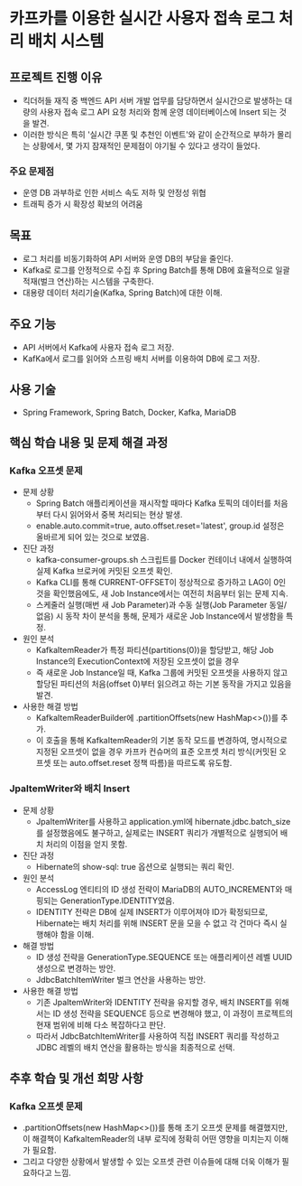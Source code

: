 # 카프카를 이용한 실시간 사용자 접속 로그 처리 배치 시스템

## 프로젝트 진행 이유
- 킥더허들 재직 중 백엔드 API 서버 개발 업무를 담당하면서 실시간으로 발생하는 대량의 사용자 접속 로그 API 요청 처리와 함께 운영 데이터베이스에 Insert 되는 것을 발견.
- 이러한 방식은 특히 '실시간 쿠폰 및 추천인 이벤트'와 같이 순간적으로 부하가 몰리는 상황에서, 몇 가지 잠재적인 문제점이 야기될 수 있다고 생각이 들었다.
### 주요 문제점
- 운영 DB 과부하로 인한 서비스 속도 저하 및 안정성 위협
- 트래픽 증가 시 확장성 확보의 어려움

## 목표
- 로그 처리를 비동기화하여 API 서버와 운영 DB의 부담을 줄인다.
- Kafka로 로그를 안정적으로 수집 후 Spring Batch를 통해 DB에 효율적으로 일괄 적재(벌크 연산)하는 시스템을 구축한다.
- 대용량 데이터 처리기술(Kafka, Spring Batch)에 대한 이해.


## 주요 기능
- API 서버에서 Kafka에 사용자 접속 로그 저장.
- KafKa에서 로그를 읽어와 스프링 배치 서버를 이용하여 DB에 로그 저장.


## 사용 기술
- Spring Framework, Spring Batch, Docker, Kafka, MariaDB


## 핵심 학습 내용 및 문제 해결 과정
### Kafka 오프셋 문제
- 문제 상황
  - Spring Batch 애플리케이션을 재시작할 때마다 Kafka 토픽의 데이터를 처음부터 다시 읽어와서 중복 처리되는 현상 발생. 
  - enable.auto.commit=true, auto.offset.reset='latest', group.id 설정은 올바르게 되어 있는 것으로 보였음.
- 진단 과정
  - kafka-consumer-groups.sh 스크립트를 Docker 컨테이너 내에서 실행하여 실제 Kafka 브로커에 커밋된 오프셋 확인.
  - Kafka CLI를 통해 CURRENT-OFFSET이 정상적으로 증가하고 LAG이 0인 것을 확인했음에도, 새 Job Instance에서는 여전히 처음부터 읽는 문제 지속. 
  - 스케줄러 실행(매번 새 Job Parameter)과 수동 실행(Job Parameter 동일/없음) 시 동작 차이 분석을 통해, 문제가 새로운 Job Instance에서 발생함을 특정.
- 원인 분석
  - KafkaItemReader가 특정 파티션(partitions(0))을 할당받고, 해당 Job Instance의 ExecutionContext에 저장된 오프셋이 없을 경우 
  - 즉 새로운 Job Instance일 때, Kafka 그룹에 커밋된 오프셋을 사용하지 않고 할당된 파티션의 처음(offset 0)부터 읽으려고 하는 기본 동작을 가지고 있음을 발견.
- 사용한 해결 방법
  - KafkaItemReaderBuilder에 .partitionOffsets(new HashMap<>())를 추가. 
  - 이 호출을 통해 KafkaItemReader의 기본 동작 모드를 변경하여, 명시적으로 지정된 오프셋이 없을 경우 카프카 컨슈머의 표준 오프셋 처리 방식(커밋된 오프셋 또는 auto.offset.reset 정책 따름)을 따르도록 유도함.

### JpaItemWriter와 배치 Insert
- 문제 상황
  - JpaItemWriter를 사용하고 application.yml에 hibernate.jdbc.batch_size를 설정했음에도 불구하고, 실제로는 INSERT 쿼리가 개별적으로 실행되어 배치 처리의 이점을 얻지 못함.
- 진단 과정
  - Hibernate의 show-sql: true 옵션으로 실행되는 쿼리 확인.
- 원인 분석
  - AccessLog 엔티티의 ID 생성 전략이 MariaDB의 AUTO_INCREMENT와 매핑되는 GenerationType.IDENTITY였음.
  - IDENTITY 전략은 DB에 실제 INSERT가 이루어져야 ID가 확정되므로, Hibernate는 배치 처리를 위해 INSERT 문을 모을 수 없고 각 건마다 즉시 실행해야 함을 이해.
- 해결 방법
  - ID 생성 전략을 GenerationType.SEQUENCE 또는 애플리케이션 레벨 UUID 생성으로 변경하는 방안.
  - JdbcBatchItemWriter 벌크 연산을 사용하는 방안.
- 사용한 해결 방법
  - 기존 JpaItemWriter와 IDENTITY 전략을 유지할 경우, 배치 INSERT를 위해서는 ID 생성 전략을 SEQUENCE 등으로 변경해야 했고, 이 과정이 프로젝트의 현재 범위에 비해 다소 복잡하다고 판단.
  - 따라서 JdbcBatchItemWriter를 사용하여 직접 INSERT 쿼리를 작성하고 JDBC 레벨의 배치 연산을 활용하는 방식을 최종적으로 선택.


## 추후 학습 및 개선 희망 사항
### Kafka 오프셋 문제
- .partitionOffsets(new HashMap<>())를 통해 초기 오프셋 문제를 해결했지만, 이 해결책이 KafkaItemReader의 내부 로직에 정확히 어떤 영향을 미치는지 이해가 필요함.
- 그리고 다양한 상황에서 발생할 수 있는 오프셋 관련 이슈들에 대해 더욱 이해가 필요하다고 느낌.
